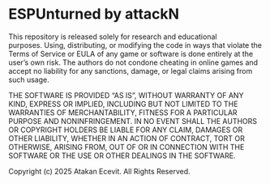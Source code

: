 # ESPUnturned by attackN

This repository is released solely for research and educational
purposes. Using, distributing, or modifying the code in ways that
violate the Terms of Service or EULA of any game or software is done
entirely at the user’s own risk. The authors do not condone cheating
in online games and accept no liability for any sanctions, damage, or
legal claims arising from such usage.

THE SOFTWARE IS PROVIDED “AS IS”, WITHOUT WARRANTY OF ANY KIND, EXPRESS OR
IMPLIED, INCLUDING BUT NOT LIMITED TO THE WARRANTIES OF MERCHANTABILITY,
FITNESS FOR A PARTICULAR PURPOSE AND NONINFRINGEMENT. IN NO EVENT SHALL THE
AUTHORS OR COPYRIGHT HOLDERS BE LIABLE FOR ANY CLAIM, DAMAGES OR OTHER
LIABILITY, WHETHER IN AN ACTION OF CONTRACT, TORT OR OTHERWISE, ARISING FROM,
OUT OF OR IN CONNECTION WITH THE SOFTWARE OR THE USE OR OTHER DEALINGS IN THE
SOFTWARE.

Copyright (c) 2025 Atakan Ecevit. All Rights Reserved.
